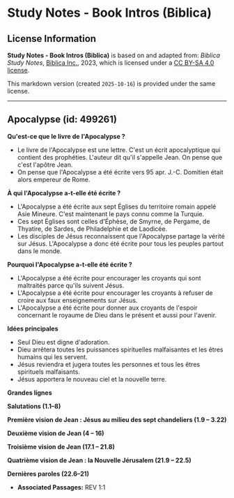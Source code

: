 # Study Notes - Book Intros (Biblica)

## License Information

**Study Notes - Book Intros (Biblica)** is based on and adapted from: _Biblica Study Notes_, [Biblica Inc.](https://www.biblica.com/), 2023, which is licensed under a [CC BY-SA 4.0 license](https://creativecommons.org/licenses/by-sa/4.0/legalcode.en).

This markdown version (created `2025-10-16`) is provided under the same license.



--------------------------------

## Apocalypse (id: 499261)

**Qu'est\-ce que le livre de** **l'Apocalypse ?**

* Le livre de l'Apocalypse est une lettre. C'est un écrit apocalyptique qui contient des prophéties. L'auteur dit qu'il s'appelle Jean. On pense que c'est l'apôtre Jean.
* On pense que l'Apocalypse a été écrite vers 95 apr. J.\-C. Domitien était alors empereur de Rome.

**À qui l'Apocalypse a\-t\-elle été écrite ?**

* L'Apocalypse a été écrite aux sept Églises du territoire romain appelé Asie Mineure. C'est maintenant le pays connu comme la Turquie.
* Ces sept Églises sont celles d'Éphèse, de Smyrne, de Pergame, de Thyatire, de Sardes, de Philadelphie et de Laodicée.
* Les disciples de Jésus reconnaissent que l'Apocalypse partage la vérité sur Jésus. L'Apocalypse a donc été écrite pour tous les peuples partout dans le monde.

**Pourquoi l'Apocalypse a\-t\-elle été écrite ?**

* L'Apocalypse a été écrite pour encourager les croyants qui sont maltraités parce qu'ils suivent Jésus.
* L'Apocalypse a été écrite pour encourager les croyants à refuser de croire aux faux enseignements sur Jésus.
* L'Apocalypse a été écrite pour donner aux croyants de l'espoir concernant le royaume de Dieu dans le présent et aussi pour l'avenir.

**Idées principales**

* Seul Dieu est digne d'adoration.
* Dieu arrêtera toutes les puissances spirituelles malfaisantes et les êtres humains qui les servent.
* Jésus reviendra et jugera toutes les personnes et tous les êtres spirituels malfaisants.
* Jésus apportera le nouveau ciel et la nouvelle terre.

**Grandes lignes**

**Salutations (1\.1–8\)**

**Première vision de Jean : Jésus au milieu des sept chandeliers (1\.9 – 3\.22\)**

**Deuxième vision de Jean (4 ­– 16\)**

**Troisième vision de Jean (17\.1 ­– 21\.8\)**

**Quatrième vision de Jean : la Nouvelle Jérusalem (21\.9 – 22\.5\)**

**Dernières paroles (22\.6–21\)**

* **Associated Passages:** REV 1:1

